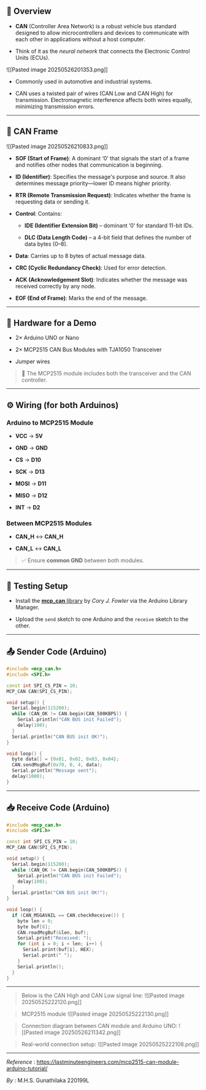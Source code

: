 ## 📘 Overview

- **CAN** (Controller Area Network) is a robust vehicle bus standard designed to allow microcontrollers and devices to communicate with each other in applications without a host computer.
    
- Think of it as the _neural network_ that connects the Electronic Control Units (ECUs).
    

![[Pasted image 20250526201353.png]]

- Commonly used in automotive and industrial systems.
    
- CAN uses a twisted pair of wires (CAN Low and CAN High) for transmission. Electromagnetic interference affects both wires equally, minimizing transmission errors.
    

---

## 🧱 CAN Frame

![[Pasted image 20250526210833.png]]

- **SOF (Start of Frame)**: A dominant ‘0’ that signals the start of a frame and notifies other nodes that communication is beginning.
    
- **ID (Identifier)**: Specifies the message's purpose and source. It also determines message priority—lower ID means higher priority.
    
- **RTR (Remote Transmission Request)**: Indicates whether the frame is requesting data or sending it.
    
- **Control**: Contains:
    
    - **IDE (Identifier Extension Bit)** – dominant ‘0’ for standard 11-bit IDs.
        
    - **DLC (Data Length Code)** – a 4-bit field that defines the number of data bytes (0–8).
        
- **Data**: Carries up to 8 bytes of actual message data.
    
- **CRC (Cyclic Redundancy Check)**: Used for error detection.
    
- **ACK (Acknowledgement Slot)**: Indicates whether the message was received correctly by any node.
    
- **EOF (End of Frame)**: Marks the end of the message.
    

---

## 🧰 Hardware for a Demo

- 2× Arduino UNO or Nano
    
- 2× MCP2515 CAN Bus Modules with TJA1050 Transceiver
    
- Jumper wires
    

> 🔧 The MCP2515 module includes both the transceiver and the CAN controller.

---

## ⚙️ Wiring (for both Arduinos)

### Arduino to MCP2515 Module

- **VCC** → **5V**
    
- **GND** → **GND**
    
- **CS** → **D10**
    
- **SCK** → **D13**
    
- **MOSI** → **D11**
    
- **MISO** → **D12**
    
- **INT** → **D2**
    

### Between MCP2515 Modules

- **CAN_H** ↔ **CAN_H**
    
- **CAN_L** ↔ **CAN_L**
    

> ✅ Ensure **common GND** between both modules.
---

## 🧪 Testing Setup

- Install the [**mcp_can** library](https://github.com/coryjfowler/MCP_CAN_lib) by _Cory J. Fowler_ via the Arduino Library Manager.
    
- Upload the `send` sketch to one Arduino and the `receive` sketch to the other.
    

---

## 📤 Sender Code (Arduino)
```cpp
#include <mcp_can.h>
#include <SPI.h>

const int SPI_CS_PIN = 10;
MCP_CAN CAN(SPI_CS_PIN);

void setup() {
  Serial.begin(115200);
  while (CAN_OK != CAN.begin(CAN_500KBPS)) {
    Serial.println("CAN BUS init Failed");
    delay(100);
  }
  Serial.println("CAN BUS init OK!");
}

void loop() {
  byte data[] = {0x01, 0x02, 0x03, 0x04};
  CAN.sendMsgBuf(0x70, 0, 4, data);
  Serial.println("Message sent");
  delay(1000);
}
```
---
## 📥 Receive Code (Arduino)

```cpp
#include <mcp_can.h>
#include <SPI.h>

const int SPI_CS_PIN = 10;
MCP_CAN CAN(SPI_CS_PIN);

void setup() {
  Serial.begin(115200);
  while (CAN_OK != CAN.begin(CAN_500KBPS)) {
    Serial.println("CAN BUS init Failed");
    delay(100);
  }
  Serial.println("CAN BUS init OK!");
}

void loop() {
  if (CAN_MSGAVAIL == CAN.checkReceive()) {
    byte len = 0;
    byte buf[8];
    CAN.readMsgBuf(&len, buf);
    Serial.print("Received: ");
    for (int i = 0; i < len; i++) {
      Serial.print(buf[i], HEX);
      Serial.print(" ");
    }
    Serial.println();
  }
}

```

---
>Below is the CAN High and CAN Low signal line:
![[Pasted image 20250525222120.png]]

>MCP2515 module
![[Pasted image 20250525222130.png]]

>Connection diagram between CAN module and Arduino UNO:
![[Pasted image 20250526211342.png]]

>Real-world connection setup:
![[Pasted image 20250525222108.png]]
---

_Reference_ : https://lastminuteengineers.com/mcp2515-can-module-arduino-tutorial/




_By_ : M.H.S. Gunathilaka 220199L